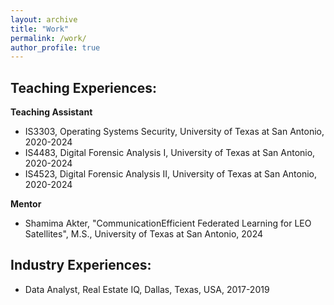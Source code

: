 ```yaml
---
layout: archive
title: "Work"
permalink: /work/
author_profile: true
---
```



Teaching Experiences:
------
**Teaching Assistant**
- IS3303, Operating Systems Security, University of Texas at San Antonio, 2020-2024  
- IS4483, Digital Forensic Analysis I, University of Texas at San Antonio, 2020-2024  
- IS4523, Digital Forensic Analysis II, University of Texas at San Antonio, 2020-2024  

**Mentor**
- Shamima Akter, "CommunicationEfficient Federated Learning for LEO Satellites", M.S., University of Texas at San Antonio, 2024

Industry Experiences:
------
- Data Analyst, Real Estate IQ, Dallas, Texas, USA, 2017-2019
